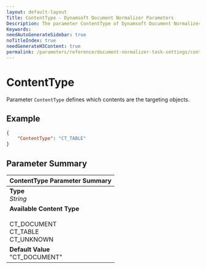 ```yaml
---
layout: default-layout
Title: ContentType - Dynamsoft Document Normalizer Parameters
Description: The parameter ContentType of Dynamsoft Document Normalizer is XXX.
Keywords:
needAutoGenerateSidebar: true
noTitleIndex: true
needGenerateH3Content: true
permalink: /parameters/reference/document-normalizer-task-settings/content-type.html
---
```


# ContentType

Parameter `ContentType` defines which contents are the targeting objects.

## Example

```json
{
    "ContentType": "CT_TABLE"
}
```

## Parameter Summary

| ContentType Parameter Summary |
| :---------------------------- |
| **Type**<br>*String* |
| **Available Content Type**<br><br>CT_DOCUMENT<br>CT_TABLE<br>CT_UNKNOWN |
| **Default Value**<br>"CT_DOCUMENT" |

